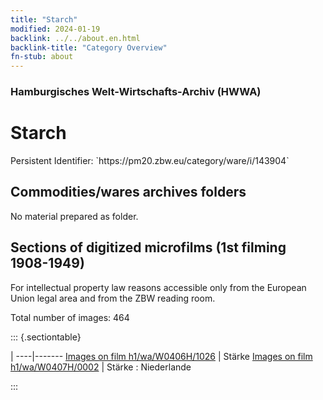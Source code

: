 ```yaml
---
title: "Starch"
modified: 2024-01-19
backlink: ../../about.en.html
backlink-title: "Category Overview"
fn-stub: about
---
```


### Hamburgisches Welt-Wirtschafts-Archiv (HWWA)

# Starch

<div class="hint">Persistent Identifier: `https://pm20.zbw.eu/category/ware/i/143904`</div>







## Commodities/wares archives folders





No material prepared as folder.



<a id="filmsections" />

## Sections of digitized microfilms (1st filming 1908-1949)

<p>For intellectual property law reasons accessible only from the European Union legal area and from the ZBW reading room.</p>



<p>Total number of images: 464</p>




::: {.sectiontable}

 | 
----|-------
<a class="btn" href="https://pm20.zbw.eu/film/h1/wa/W0406H/1026" rel="nofollow">Images on film h1/wa/W0406H/1026</a> | Stärke
<a class="btn" href="https://pm20.zbw.eu/film/h1/wa/W0407H/0002" rel="nofollow">Images on film h1/wa/W0407H/0002</a> | Stärke : Niederlande


:::
















